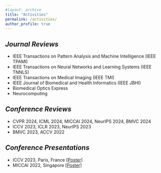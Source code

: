 ```yaml
---
#layout: archive
title: "Activities"
permalink: /activities/
author_profile: true
---
```


## *Journal Reviews*
  * IEEE Transactions on Pattern Analysis and Machine Intelligence (IEEE TPAMI)
  * IEEE Transactions on Neural Networks and Learning Systems (IEEE TNNLS)
  * IEEE Transactions on Medical Imaging (IEEE TMI)
  * IEEE Journal of Biomedical and Health Informatics (IEEE JBHI)
  * Biomedical Optics Express
  * Neurocomputing

## *Conference Reviews*
  * CVPR 2024, ICML 2024, MICCAI 2024, NeurIPS 2024, BMVC 2024
  * ICCV 2023, ICLR 2023, NeurIPS 2023
  * BMVC 2023, ACCV 2022


## *Conference Presentations*
  * ICCV 2023, Paris, France <a href="./../files/ICCV2023.pdf" target="_blank">[Poster]</a> 
  * MICCAI 2022, Singapore <a href="./../files/MICCAI2022.pdf" target="_blank">[Poster]</a>
